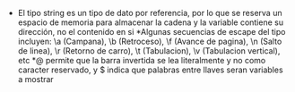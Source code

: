 * El tipo string es un tipo de dato por referencia, por lo que se reserva un espacio de memoria para almacenar la cadena y la variable contiene su dirección, no el contenido en si
*Algunas secuencias de escape del tipo incluyen: \a (Campana), \b (Retroceso), \f (Avance de pagina), \n (Salto de linea), \r (Retorno de carro), \t (Tabulacion), \v (Tabulacion vertical), etc
*@ permite que la barra invertida se lea literalmente y no como caracter reservado, y $ indica que palabras entre llaves
seran variables a mostrar